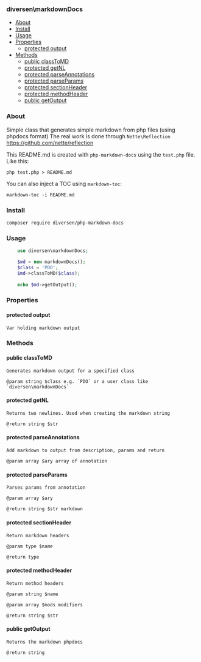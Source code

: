 ### diversen\markdownDocs

<!-- toc -->

- [About](#about)
- [Install](#install)
- [Usage](#usage)
- [Properties](#properties)
  * [protected output](#protected-output)
- [Methods](#methods)
  * [public classToMD](#public-classtomd)
  * [protected getNL](#protected-getnl)
  * [protected parseAnnotations](#protected-parseannotations)
  * [protected parseParams](#protected-parseparams)
  * [protected sectionHeader](#protected-sectionheader)
  * [protected methodHeader](#protected-methodheader)
  * [public getOutput](#public-getoutput)

<!-- tocstop -->

### About

Simple class that generates simple markdown from php files (using phpdocs format)
The real work is done through `Nette\Reflection` https://github.com/nette/reflection

This README.md is created with `php-markdown-docs` using the `test.php` file. Like this:

    php test.php > README.md

You can also inject a TOC using `markdown-toc`: 
    
    markdown-toc -i README.md 

### Install

    composer require diversen/php-markdown-docs

### Usage
~~~php
    use diversen\markdownDocs;

    $md = new markdownDocs();
    $class = 'PDO';
    $md->classToMD($class);
     
    echo $md->getOutput();
~~~

### Properties

#### protected output 

    Var holding markdown output

### Methods

#### public classToMD 

    Generates markdown output for a specified class

    @param string $class e.g. `PDO` or a user class like `diversen\markdownDocs`

#### protected getNL 

    Returns two newlines. Used when creating the markdown string

    @return string $str

#### protected parseAnnotations 

    Add markdown to output from description, params and return

    @param array $ary array of annotation

#### protected parseParams 

    Parses params from annotation

    @param array $ary

    @return string $str markdown

#### protected sectionHeader 

    Return markdown headers

    @param type $name

    @return type

#### protected methodHeader 

    Return method headers

    @param string $name

    @param array $mods modifiers

    @return string $str

#### public getOutput 

    Returns the markdown phpdocs

    @return string

